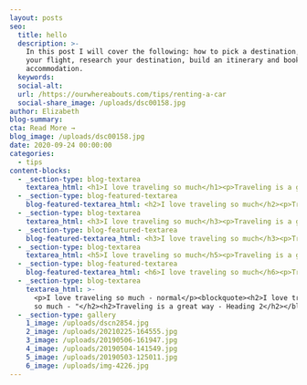 ```yaml
---
layout: posts
seo:
  title: hello
  description: >-
    In this post I will cover the following: how to pick a destination, book
    your flight, research your destination, build an itinerary and book
    accommodation.
  keywords:
  social-alt:
  url: /https://ourwhereabouts.com/tips/renting-a-car
  social-share_image: /uploads/dsc00158.jpg
author: Elizabeth
blog-summary:
cta: Read More →
blog_image: /uploads/dsc00158.jpg
date: 2020-09-24 00:00:00
categories:
  - tips
content-blocks:
  - _section-type: blog-textarea
    textarea_html: <h1>I love traveling so much</h1><p>Traveling is a great way</p>
  - _section-type: blog-featured-textarea
    blog-featured-textarea_html: <h2>I love traveling so much</h2><p>Traveling is a great way</p>
  - _section-type: blog-textarea
    textarea_html: <h3>I love traveling so much</h3><p>Traveling is a great way</p>
  - _section-type: blog-featured-textarea
    blog-featured-textarea_html: <h3>I love traveling so much</h3><p>Traveling is a great way</p>
  - _section-type: blog-textarea
    textarea_html: <h5>I love traveling so much</h5><p>Traveling is a great way</p>
  - _section-type: blog-featured-textarea
    blog-featured-textarea_html: <h6>I love traveling so much</h6><p>Traveling is a great way</p>
  - _section-type: blog-textarea
    textarea_html: >-
      <p>I love traveling so much - normal</p><blockquote><h2>I love traveling
      so much - "</h2><h2>Traveling is a great way - Heading 2</h2></blockquote>
  - _section-type: gallery
    1_image: /uploads/dscn2854.jpg
    2_image: /uploads/20210225-164555.jpg
    3_image: /uploads/20190506-161947.jpg
    4_image: /uploads/20190504-141549.jpg
    5_image: /uploads/20190503-125011.jpg
    6_image: /uploads/img-4226.jpg
---
```

